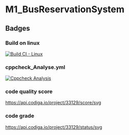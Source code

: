 # M1_BusReservationSystem
## Badges

### Build on linux
[![Build CI - Linux](https://github.com/kommalapatisowmya/M1_BusReservationSystem/actions/workflows/c-cpp.yml/badge.svg)](https://github.com/kommalapatisowmya/M1_BusReservationSystem/actions/workflows/c-cpp.yml)

### cppcheck_Analyse.yml
[![Cppcheck Analysis](https://github.com/kommalapatisowmya/M1_BusReservationSystem/actions/workflows/cppcheck_Analyse.yml/badge.svg)](https://github.com/kommalapatisowmya/M1_BusReservationSystem/actions/workflows/cppcheck_Analyse.yml)

### code quality score
https://api.codiga.io/project/33129/score/svg

### code grade
https://api.codiga.io/project/33129/status/svg
